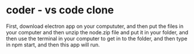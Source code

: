 # coder - vs code clone
First, download electron app on your compututer, and then put the files in your computer and then unzip the node.zip file and put it in your folder, and then use the terminal in your computer to get in to the folder, and then type in npm start, and then this app will run.

